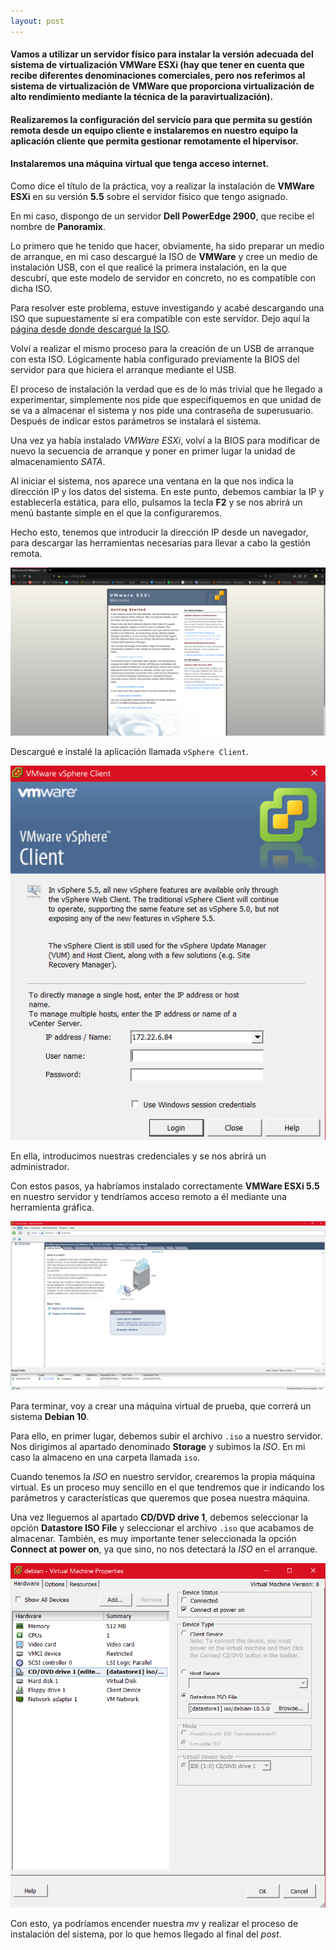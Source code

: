 ```yaml
---
layout: post
---
```


#### Vamos a utilizar un servidor físico para instalar la versión adecuada del sistema de virtualización VMWare ESXi (hay que tener en cuenta que recibe diferentes denominaciones comerciales, pero nos referimos al sistema de virtualización de VMWare que proporciona virtualización de alto rendimiento mediante la técnica de la paravirtualización).

#### Realizaremos la configuración del servicio para que permita su gestión remota desde un equipo cliente e instalaremos en nuestro equipo la aplicación cliente que permita gestionar remotamente el hipervisor.

#### Instalaremos una máquina virtual que tenga acceso internet.

Como dice el título de la práctica, voy a realizar la instalación de **VMWare ESXi** en su versión **5.5** sobre el servidor físico que tengo asignado.

En mi caso, dispongo de un servidor **Dell PowerEdge 2900**, que recibe el nombre de **Panoramix**.

Lo primero que he tenido que hacer, obviamente, ha sido preparar un medio de arranque, en mi caso descargué la ISO de **VMWare** y cree un medio de instalación USB, con el que realicé la primera instalación, en la que descubrí, que este modelo de servidor en concreto, no es compatible con dicha ISO.

Para resolver este problema, estuve investigando y acabé descargando una ISO que supuestamente sí era compatible con este servidor. Dejo aquí la [página desde donde descargué la ISO](https://www.dell.com/support/home/es-es/drivers/driversdetails?driverid=20vnp).

Volví a realizar el mismo proceso para la creación de un USB de arranque con esta ISO. Lógicamente había configurado previamente la BIOS del servidor para que hiciera el arranque mediante el USB.

El proceso de instalación la verdad que es de lo más trivial que he llegado a experimentar, simplemente nos pide que especifiquemos en que unidad de se va a almacenar el sistema y nos pide una contraseña de superusuario. Después de indicar estos parámetros se instalará el sistema.

Una vez ya había instalado *VMWare ESXi*, volví a la BIOS para modificar de nuevo la secuencia de arranque y poner en primer lugar la unidad de almacenamiento *SATA*.

Al iniciar el sistema, nos aparece una ventana en la que nos indica la dirección IP y los datos del sistema. En este punto, debemos cambiar la IP y establecerla estática, para ello, pulsamos la tecla **F2** y se nos abrirá un menú bastante simple en el que la configuraremos.

Hecho esto, tenemos que introducir la dirección IP desde un navegador, para descargar las herramientas necesarias para llevar a cabo la gestión remota.

<img src="https://raw.githubusercontent.com/javierpzh/webjavierpzh/master/assets/img/images/hlc_instalacion_y_configuracion_basica_de_VMWare_ESXi/vmwareweb.png" />

Descargué e instalé la aplicación llamada `vSphere Client`.

<img src="https://raw.githubusercontent.com/javierpzh/webjavierpzh/master/assets/img/images/hlc_instalacion_y_configuracion_basica_de_VMWare_ESXi/vSphereClient.png" />

En ella, introducimos nuestras credenciales y se nos abrirá un administrador.

Con estos pasos, ya habríamos instalado correctamente **VMWare ESXi 5.5** en nuestro servidor y tendríamos acceso remoto a él mediante una herramienta gráfica.

<img src="https://raw.githubusercontent.com/javierpzh/webjavierpzh/master/assets/img/images/hlc_instalacion_y_configuracion_basica_de_VMWare_ESXi/vmwareadmin.png" />

Para terminar, voy a crear una máquina virtual de prueba, que correrá un sistema **Debian 10**.

Para ello, en primer lugar, debemos subir el archivo `.iso` a nuestro servidor. Nos dirigimos al apartado denominado **Storage** y subimos la *ISO*. En mi caso la almaceno en una carpeta llamada `iso`.

Cuando tenemos la *ISO* en nuestro servidor, crearemos la propia máquina virtual. Es un proceso muy sencillo en el que tendremos que ir indicando los parámetros y características que queremos que posea nuestra máquina.

Una vez lleguemos al apartado **CD/DVD drive 1**, debemos seleccionar la opción **Datastore ISO File** y seleccionar el archivo `.iso` que acabamos de almacenar. También, es muy importante tener seleccionada la opción **Connect at power on**, ya que sino, no nos detectará la *ISO* en el arranque.

<img src="https://raw.githubusercontent.com/javierpzh/webjavierpzh/master/assets/img/images/hlc_instalacion_y_configuracion_basica_de_VMWare_ESXi/vmwareseleccionariso.png" />

Con esto, ya podríamos encender nuestra *mv* y realizar el proceso de instalación del sistema, por lo que hemos llegado al final del *post*.
